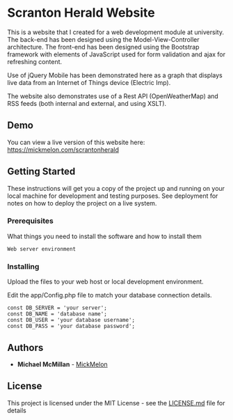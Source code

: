 # Scranton Herald Website

This is a website that I created for a web development module at university. The back-end has been designed using the Model-View-Controller architecture. The front-end has been designed using the Bootstrap framework with elements of JavaScript used for form validation and ajax for refreshing content. 

Use of jQuery Mobile has been demonstrated here as a graph that displays live data from an Internet of Things device (Electric Imp). 

The website also demonstrates use of a Rest API (OpenWeatherMap) and RSS feeds (both internal and external, and using XSLT). 

## Demo

You can view a live version of this website here: https://mickmelon.com/scrantonherald

## Getting Started

These instructions will get you a copy of the project up and running on your local machine for development and testing purposes. See deployment for notes on how to deploy the project on a live system.

### Prerequisites

What things you need to install the software and how to install them

```
Web server environment
```

### Installing

Upload the files to your web host or local development environment.

Edit the app/Config.php file to match your database connection details.

```
const DB_SERVER = 'your server';
const DB_NAME = 'database name';
const DB_USER = 'your database username';
const DB_PASS = 'your database password';
```

## Authors

* **Michael McMillan** - [MickMelon](https://github.com/mickmelon)

## License

This project is licensed under the MIT License - see the [LICENSE.md](LICENSE.md) file for details
